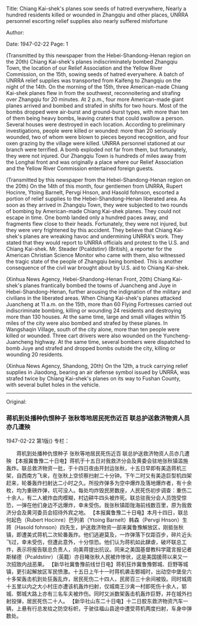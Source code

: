Title: Chiang Kai-shek's planes sow seeds of hatred everywhere, Nearly a hundred residents killed or wounded in Zhangqiu and other places, UNRRA personnel escorting relief supplies also nearly suffered misfortune

Author:

Date: 1947-02-22
Page: 1

(Transmitted by this newspaper from the Hebei-Shandong-Henan region on the 20th) Chiang Kai-shek's planes indiscriminately bombed Zhangqiu Town, the location of our Relief Association and the Yellow River Commission, on the 15th, sowing seeds of hatred everywhere. A batch of UNRRA relief supplies was transported from Kaifeng to Zhangqiu on the night of the 14th. On the morning of the 15th, three American-made Chiang Kai-shek planes flew in from the southwest, reconnoitering and strafing over Zhangqiu for 20 minutes. At 2 p.m., four more American-made giant planes arrived and bombed and strafed in shifts for two hours. Most of the bombs dropped were air-burst and ground-burst types, with more than ten of them being heavy bombs, leaving craters that could swallow a person. Several houses were destroyed in each location. According to preliminary investigations, people were killed or wounded: more than 20 seriously wounded, two of whom were blown to pieces beyond recognition, and four oxen grazing by the village were killed. UNRRA personnel stationed at our branch were terrified. A bomb exploded not far from them, but fortunately, they were not injured. Our Zhangqiu Town is hundreds of miles away from the Longhai front and was originally a place where our Relief Association and the Yellow River Commission entertained foreign guests.

(Transmitted by this newspaper from the Hebei-Shandong-Henan region on the 20th) On the 14th of this month, four gentlemen from UNRRA, Rupert Hocinre, Ytoing Barnelt, Pervgi Hnson, and Hasold fohnson, escorted a portion of relief supplies to the Hebei-Shandong-Henan liberated area. As soon as they arrived in Zhangqiu Town, they were subjected to two rounds of bombing by American-made Chiang Kai-shek planes. They could not escape in time. One bomb landed only a hundred paces away, and fragments flew close to their heads. Fortunately, they were not injured, but they were very frightened by this accident. They believe that Chiang Kai-shek's planes are wreaking havoc and undermining UNRRA's work. They stated that they would report to UNRRA officials and protest to the U.S. and Chiang Kai-shek. Mr. Steader (Pcaldstinr) (British), a reporter for the American Christian Science Monitor who came with them, also witnessed the tragic state of the people of Zhangqiu being bombed. This is another consequence of the civil war brought about by U.S. aid to Chiang Kai-shek.

(Xinhua News Agency, Hebei-Shandong-Henan Front, 20th) Chiang Kai-shek's planes frantically bombed the towns of Juancheng and Juye in Hebei-Shandong-Henan, further arousing the indignation of the military and civilians in the liberated areas. When Chiang Kai-shek's planes attacked Juancheng at 11 a.m. on the 15th, more than 60 Flying Fortresses carried out indiscriminate bombing, killing or wounding 24 residents and destroying more than 130 houses. At the same time, large and small villages within 15 miles of the city were also bombed and strafed by these planes. In Wangshaqin Village, south of the city alone, more than ten people were killed or wounded. Three cart drivers were also wounded on the Yuncheng-Juancheng highway. At the same time, several bombers were dispatched to bomb Juye and strafed and dropped bombs outside the city, killing or wounding 20 residents.

(Xinhua News Agency, Shandong, 20th) On the 12th, a truck carrying relief supplies in Jiaodong, bearing an air defense symbol issued by UNRRA, was strafed twice by Chiang Kai-shek's planes on its way to Fushan County, with several bullet holes in the vehicle.



<hr /> 

Original: 


### 蒋机到处播种仇恨种子  张秋等地居民死伤近百  联总护送救济物资人员亦几遭殃

1947-02-22
第1版()
专栏：

　　蒋机到处播种仇恨种子
    张秋等地居民死伤近百
    联总护送救济物资人员亦几遭殃
    【本报冀鲁豫二十日电】蒋机于十五日对我救济分会及黄委会驻地张秋镇滥施轰炸。联总救济物资一批，于十四日夜由开封运张秋，十五日早即有美造蒋机三架，自西南方飞来，在张秋上空侦察扫射二十分钟。下午二时又有美造巨型机四架赶来，轮番轰炸扫射达二小时之久。所投炸弹多为空中爆炸及落地爆炸者，有十余枚，均为重磅炸弹，坑可没人。每处均炸毁民房数座，人民死伤初步调查：重伤二十余人，有二人被炸血肉模糊，村边耕牛四头被炸死。联总驻我分会人员饱受惊恐，一弹在他们身边不远爆炸，幸未受伤。我张秋镇距陇海前线数百里，原为我救济分会及黄河委员会招待外宾之地。
    【本报冀鲁豫二十日电】本月十四日，联总何起色（Rubert Hocinre）巴列弟（Ytoing Barnelt）韩森（Pervgi Hnson）生蒋（Hasold fohnson）四先生，护送救济物资一部来冀鲁豫解放区，刚抵张秋镇，即遭美式蒋机二次轮番轰炸。他们逃避莫及，一炸弹落下仅距百步，碎片近头飞过，幸未受伤，但遭此意外，十分惊恐。他们认为蒋机如此肆虐，破坏联总工作，表示将报告联总负责人，向美蒋提出抗议。同来之美国基督教科学箴言报记者斯梯德（Pcaldstinr）（英籍）亦目睹张秋人民被炸惨状，这是美国援蒋以来又一次招致内战恶果。
    【新华社冀鲁豫前线廿日电】蒋机狂炸冀鲁豫鄄城、巨野等城镇，更引起解放区军民愤激。十五日上午十一时蒋机袭击鄄城时，出动空中堡垒六十多架轰击机到处狂轰乱炸，居民死伤二十四人，民房百三十余间被毁。同时城周十五里以内之大小村庄亦遭该机轰炸扫射，仅城南王沙禽一村即死伤十余人，郓城、鄄城大路上亦有三名车夫被炸伤。同时又派数架轰击机轰炸巨野，并在城外扫射投弹，居民死伤二十人。
    【新华社山东二十日电】十二日胶东救济物资汽车一辆，上悬有行总发给之防空标帜，于驶往福山县途中遭受蒋机两度扫射，车身中弹数处。
